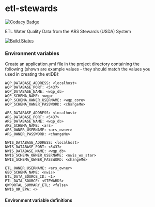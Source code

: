 # etl\-stewards

[![Codacy Badge](https://api.codacy.com/project/badge/Grade/92fd891cf75846cda0a5a817e2d7ebc7)](https://app.codacy.com/app/usgs_wma_dev/etl-stewards?utm_source=github.com&utm_medium=referral&utm_content=NWQMC/etl-stewards&utm_campaign=Badge_Grade_Settings)

ETL Water Quality Data from the ARS Stewards (USDA) System

[![Build Status](https://travis-ci.org/NWQMC/etl-stewards.svg?branch=master)](https://travis-ci.org/NWQMC/etl-stewards)

### Environment variables
Create an application.yml file in the project directory containing the following (shown are example values - they should match the values you used in creating the etlDB):

```
WQP_DATABASE_ADDRESS: <localhost>
WQP_DATABASE_PORT: <5437>
WQP_DATABASE_NAME: <wqp_db>
WQP_SCHEMA_NAME: <wqp>
WQP_SCHEMA_OWNER_USERNAME: <wqp_core>
WQP_SCHEMA_OWNER_PASSWORD: <changeMe>

ARS_DATABASE_ADDRESS: <localhost>
ARS_DATABASE_PORT: <5437>
ARS_DATABASE_NAME: <wqp_db>
ARS_SCHEMA_NAME: <ars>
ARS_OWNER_USERNAME: <ars_owner>
ARS_OWNER_PASSWORD: <changeMe>

NWIS_DATABASE_ADDRESS: <localhost>
NWIS_DATABASE_PORT: <5437>
NWIS_DATABASE_NAME: <wqp_db>
NWIS_SCHEMA_OWNER_USERNAME: <nwis_ws_star>
NWIS_SCHEMA_OWNER_PASSWORD: <changeMe>

ETL_OWNER_USERNAME: <ars_owner>
GEO_SCHEMA_NAME: <nwis>
ETL_DATA_SOURCE_ID: <1>
ETL_DATA_SOURCE: <STEWARDS>
QWPORTAL_SUMMARY_ETL: <false>
NWIS_OR_EPA: <>

```

#### Environment variable definitions
